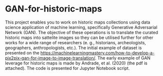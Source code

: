 # GAN-for-historic-maps
This project enables you to work on historic maps collections using data science application of machine learning, specifically Generative Adversarial Network (GAN). The objective of these operations is to translate the curated historic maps into sattelite images so they can be utilised further for other works for a wide range of researchers (e. g., historians, archeologists, geographers, anthropologists, etc.).
The initial example of dataset is presented on the https://machinelearningmastery.com/how-to-develop-a-pix2pix-gan-for-image-to-image-translation/.
The early example of GAN leverage for historic maps is made by Andrade, et al. (2020) (the pdf is attached).
The code is presented for Jupyter Notebook script.
